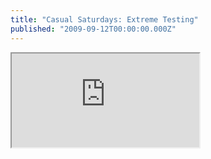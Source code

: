 ```yaml
---
title: "Casual Saturdays: Extreme Testing"
published: "2009-09-12T00:00:00.000Z"
---
```


<div class="videowrapper">
  <iframe src="https://www.youtube.com/embed/l1wKO3rID9g" allowfullscreen></iframe>
</div>
